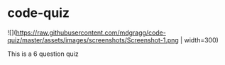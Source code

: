# code-quiz

![](https://raw.githubusercontent.com/mdgragg/code-quiz/master/assets/images/screenshots/Screenshot-1.png | width=300)

This is a 6 question quiz 
